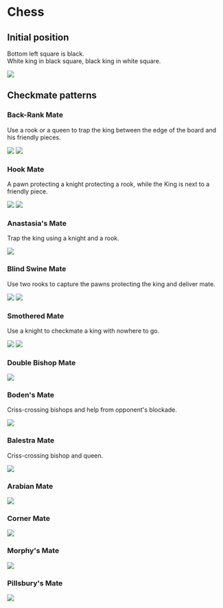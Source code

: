 # Chess

## Initial position
Bottom left square is black.  
White king in black square, black king in white square.

![](http://www.fen-to-image.com/image/30/single/coords/rnbqkbnr/pppppppp/8/8/8/8/PPPPPPPP/RNBQKBNR)

## Checkmate patterns

### Back-Rank Mate

Use a rook or a queen to trap the king between the edge of the board and his friendly pieces.

![](http://www.fen-to-image.com/image/30/single/4R1k1/5ppp/8/8/8/8/8/7K)
![](http://www.fen-to-image.com/image/30/single/5R1k/6pp/8/8/8/8/8/7K)

### Hook Mate

A pawn protecting a knight protecting a rook, while the King is next to a friendly piece.

![](http://www.fen-to-image.com/image/30/single/4R3/4kp2/5N2/4P3/8/8/8/7K)
![](http://www.fen-to-image.com/image/30/single/4R3/4kp2/3p1N2/6P2/8/8/8/7K)

### Anastasia's Mate

Trap the king using a knight and a rook.

![](http://www.fen-to-image.com/image/30/single/5r2/4Nppk/8/7R/8/8/8/7K)

### Blind Swine Mate

Use two rooks to capture the pawns protecting the king and deliver mate.

![](http://www.fen-to-image.com/image/30/single/5rk1/RR4pp/8/8/8/8/8/7K)
![](http://www.fen-to-image.com/image/30/single/5rk1/6RR/8/8/8/8/8/7K)

### Smothered Mate

Use a knight to checkmate a king with nowhere to go.

![](http://www.fen-to-image.com/image/30/single/6rk/5Npp/8/8/8/8/8/7K)
![](http://www.fen-to-image.com/image/30/single/5rkr/4Nppp/8/8/8/8/8/7K)

### Double Bishop Mate
![](http://www.fen-to-image.com/image/30/single/7k/7p/4B3/4B3/8/8/8/7K)

### Boden's Mate

Criss-crossing bishops and help from opponent's blockade.

![](http://www.fen-to-image.com/image/30/single/2kr4/3p4/B7/8/5B2/8/8/7K)

### Balestra Mate

Criss-crossing bishop and queen.

![](http://www.fen-to-image.com/image/30/single/5k2/8/3B2Q1/8/8/8/8/7K)

### Arabian Mate

![](http://www.fen-to-image.com/image/30/single/7k/7R/5N2/8/8/8/8/7K)

### Corner Mate

![](http://www.fen-to-image.com/image/30/single/7k/5N1p/8/8/8/8/8/6RK)

### Morphy's Mate

![](http://www.fen-to-image.com/image/30/single/7k/7p/5B2/8/8/8/8/6RK)

### Pillsbury's Mate

![](http://www.fen-to-image.com/image/30/single/5rk1/5p1p/5B2/8/8/8/8/6RK)





